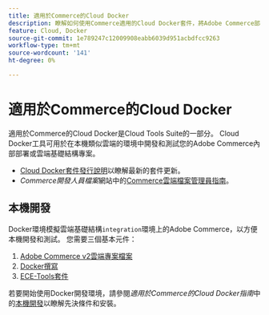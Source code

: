 ```yaml
---
title: 適用於Commerce的Cloud Docker
description: 瞭解如何使用Commerce適用的Cloud Docker套件，將Adobe Commerce部署到本機類似雲端的環境。
feature: Cloud, Docker
source-git-commit: 1e789247c12009908eabb6039d951acbdfcc9263
workflow-type: tm+mt
source-wordcount: '141'
ht-degree: 0%

---
```


# 適用於Commerce的Cloud Docker

適用於Commerce的Cloud Docker是Cloud Tools Suite的一部分。 Cloud Docker工具可用於在本機類似雲端的環境中開發和測試您的Adobe Commerce內部部署或雲端基礎結構專案。

- [Cloud Docker套件發行說明](../release-notes/cloud-docker.md)以瞭解最新的套件更新。
- _Commerce開發人員檔案_&#x200B;網站中的[Commerce雲端檔案管理員指南](https://developer.adobe.com/commerce/cloud-tools/docker/)。

## 本機開發

Docker環境模擬雲端基礎結構`integration`環境上的Adobe Commerce，以方便本機開發和測試。 您需要三個基本元件：

1. [Adobe Commerce v2雲端專案檔案](../project/file-structure.md)
1. [Docker撰寫](https://www.docker.com/get-started/)
1. [ECE-Tools套件](install-package.md)

若要開始使用Docker開發環境，請參閱&#x200B;_適用於Commerce的Cloud Docker指南_&#x200B;中的[本機開發](https://developer.adobe.com/commerce/cloud-tools/docker/setup/)以瞭解先決條件和安裝。
